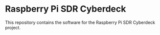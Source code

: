 # Raspberry Pi SDR Cyberdeck

This repository contains the software for the Raspberry Pi SDR Cyberdeck project.
